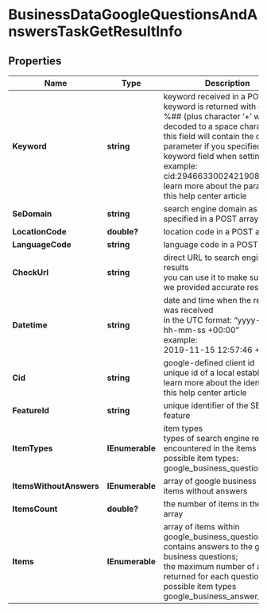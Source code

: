# BusinessDataGoogleQuestionsAndAnswersTaskGetResultInfo


## Properties

| Name | Type | Description | Notes |
|------------ | ------------- | ------------- | -------------|
**Keyword** | **string** | keyword received in a POST array<br>keyword is returned with decoded %## (plus character ‘+’ will be decoded to a space character)<br>this field will contain the cid parameter if you specified it in the keyword field when setting a task;<br>example:<br>cid:2946633002421908862<br>learn more about the parameter in this help center article |[optional]|
**SeDomain** | **string** | search engine domain as specified in a POST array |[optional]|
**LocationCode** | **double?** | location code in a POST array |[optional]|
**LanguageCode** | **string** | language code in a POST array |[optional]|
**CheckUrl** | **string** | direct URL to search engine results<br>you can use it to make sure that we provided accurate results |[optional]|
**Datetime** | **string** | date and time when the result was received<br>in the UTC format: “yyyy-mm-dd hh-mm-ss +00:00”<br>example:<br>2019-11-15 12:57:46 +00:00 |[optional]|
**Cid** | **string** | google-defined client id<br>unique id of a local establishment;<br>learn more about the identifier in this help center article |[optional]|
**FeatureId** | **string** | unique identifier of the SERP feature |[optional]|
**ItemTypes** | **IEnumerable<string>** | item types<br>types of search engine results encountered in the items array;<br>possible item types: google_business_question_item |[optional]|
**ItemsWithoutAnswers** | **IEnumerable<ItemsWithoutAnswers>** | array of google business question items without answers |[optional]|
**ItemsCount** | **double?** | the number of items in the items array |[optional]|
**Items** | **IEnumerable<BusinessDataGoogleQuestionsAndAnswersItem>** | array of items within google_business_question_item<br>contains answers to the google business questions;<br>the maximum number of answers returned for each question: 5<br>possible item types google_business_answer_element |[optional]|